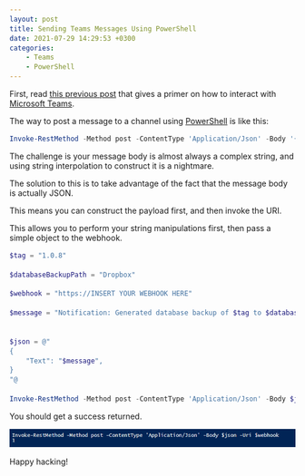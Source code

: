 ```yaml
---
layout: post
title: Sending Teams Messages Using PowerShell
date: 2021-07-29 14:29:53 +0300
categories:
    - Teams
    - PowerShell
---
```

First, read [this previous post](https://www.conradakunga.com/blog/posting-messages-to-microsoft-teams-with-code/) that gives a primer on how to interact with [Microsoft Teams](https://www.microsoft.com/en-ww/microsoft-teams/group-chat-software).

The way to post a message to a channel using [PowerShell](https://docs.microsoft.com/en-us/powershell/scripting/overview?view=powershell-7.1) is like this:

```powershell
Invoke-RestMethod -Method post -ContentType 'Application/Json' -Body '{"text":"Hello World!"}' -Uri <YOUR WEBHOOK URL>
```

The challenge is your message body is almost always a complex string, and using string interpolation to construct it is a nightmare.

The solution to this is to take advantage of the fact that the message body is actually JSON.

This means you can construct the payload first, and then invoke the URI.

This allows you to perform your string manipulations first, then pass a simple object to the webhook.

```powershell
$tag = "1.0.8"

$databaseBackupPath = "Dropbox"

$webhook = "https://INSERT YOUR WEBHOOK HERE"

$message = "Notification: Generated database backup of $tag to $databaseBackupPath"


$json = @"
{
    "Text": "$message",
}
"@

Invoke-RestMethod -Method post -ContentType 'Application/Json' -Body $json -Uri $webhook
```

You should get a success returned.

![](../images/2021/07/PowershellTeams.png)

Happy hacking!


